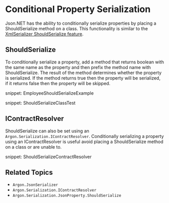 # Conditional Property Serialization

Json.NET has the ability to conditionally serialize properties by placing a ShouldSerialize method on a class. This functionality is similar to the [XmlSerializer ShouldSerialize feature](http://msdn.microsoft.com/en-us/library/53b8022e.aspx).


## ShouldSerialize

To conditionally serialize a property, add a method that returns boolean with the same name as the property and then prefix the method name with ShouldSerialize. The result of the method determines whether the property is serialized. If the method returns true then the property will be serialized, if it returns false then the property will be skipped.

snippet: EmployeeShouldSerializeExample

snippet: ShouldSerializeClassTest


## IContractResolver

ShouldSerialize can also be set using an `Argon.Serialization.IContractResolver`. Conditionally serializing a property using an IContractResolver is useful avoid placing a ShouldSerialize method on a class or are unable to.

snippet: ShouldSerializeContractResolver


## Related Topics

 * `Argon.JsonSerializer`
 * `Argon.Serialization.IContractResolver`
 * `Argon.Serialization.JsonProperty.ShouldSerialize`